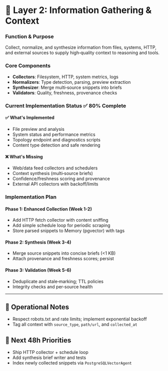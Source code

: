 # 🧭 Layer 2: Information Gathering & Context

### **Function & Purpose**
Collect, normalize, and synthesize information from files, systems, HTTP, and external sources to supply high‑quality context to reasoning and tools.

### **Core Components**
- **Collectors**: Filesystem, HTTP, system metrics, logs
- **Normalizers**: Type detection, parsing, preview extraction
- **Synthesizer**: Merge multi‑source snippets into briefs
- **Validators**: Quality, freshness, provenance checks

### **Current Implementation Status** ✅ **80% Complete**

#### **✅ What's Implemented**
- File preview and analysis
- System status and performance metrics
- Topology endpoint and diagnostics scripts
- Content type detection and safe rendering

#### **❌ What's Missing**
- Web/data feed collectors and schedulers
- Context synthesis (multi‑source briefs)
- Confidence/freshness scoring and provenance
- External API collectors with backoff/limits

### **Implementation Plan**

#### **Phase 1: Enhanced Collection (Week 1-2)**
- Add HTTP fetch collector with content sniffing
- Add simple schedule loop for periodic scraping
- Store parsed snippets to Memory (pgvector) with tags

#### **Phase 2: Synthesis (Week 3-4)**
- Merge source snippets into concise briefs (<1 KB)
- Attach provenance and freshness scores; persist

#### **Phase 3: Validation (Week 5-6)**
- Deduplicate and stale‑marking; TTL policies
- Integrity checks and per‑source health

---

## 🧪 Operational Notes
- Respect robots.txt and rate limits; implement exponential backoff
- Tag all context with `source_type`, `path/url`, and `collected_at`

## 🎯 Next 48h Priorities
- Ship HTTP collector + schedule loop
- Add synthesis brief writer and tests
- Index newly collected snippets via `PostgreSQLVectorAgent`
